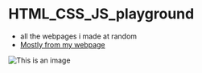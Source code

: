 # HTML_CSS_JS_playground
- all the webpages i made at random
- [Mostly from my webpage](https://agrotecnica.altervista.org/)

![This is an image](https://i.imgur.com/QNUiF57.jpg)
